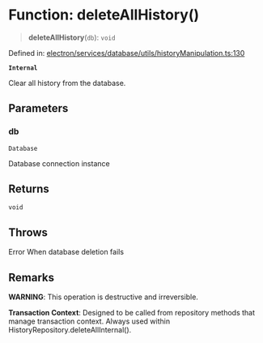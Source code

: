 # Function: deleteAllHistory()

> **deleteAllHistory**(`db`): `void`

Defined in: [electron/services/database/utils/historyManipulation.ts:130](https://github.com/Nick2bad4u/Uptime-Watcher/blob/8a1973382d5fe14c52996ecda381894eb7ecd4a6/electron/services/database/utils/historyManipulation.ts#L130)

**`Internal`**

Clear all history from the database.

## Parameters

### db

`Database`

Database connection instance

## Returns

`void`

## Throws

Error When database deletion fails

## Remarks

**WARNING**: This operation is destructive and irreversible.

**Transaction Context**: Designed to be called from repository methods
that manage transaction context. Always used within HistoryRepository.deleteAllInternal().
